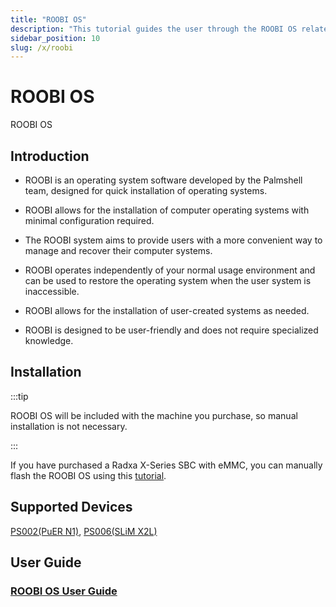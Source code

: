 ```yaml
---
title: "ROOBI OS"
description: "This tutorial guides the user through the ROOBI OS related software features of the Radxa X series."
sidebar_position: 10
slug: /x/roobi
---
```


# ROOBI OS

ROOBI OS

## Introduction

- ROOBI is an operating system software developed by the Palmshell team, designed for quick installation of operating systems.

- ROOBI allows for the installation of computer operating systems with minimal configuration required.

- The ROOBI system aims to provide users with a more convenient way to manage and recover their computer systems.

- ROOBI operates independently of your normal usage environment and can be used to restore the operating system when the user system is inaccessible.

- ROOBI allows for the installation of user-created systems as needed.

- ROOBI is designed to be user-friendly and does not require specialized knowledge.

## Installation

:::tip

ROOBI OS will be included with the machine you purchase, so manual installation is not necessary.

:::

If you have purchased a Radxa X-Series SBC with eMMC, you can manually flash the ROOBI OS using this [tutorial](./x/roobi/install-roobi).

## Supported Devices

[PS002(PuER N1)](https://palmshell.io/puer-n1), [PS006(SLiM X2L)](https://palmshell.io/slim-x2l)

## User Guide

### [ROOBI OS User Guide](https://palmshell.feishu.cn/wiki/NVJmwuCpsikcREkV3OfcWGbnnLd)

<DocCardList />
